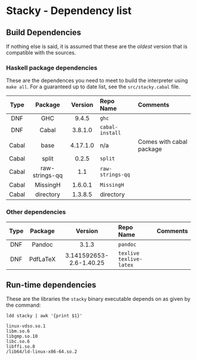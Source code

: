 # Stacky - Dependency list

## Build Dependencies

If nothing else is said, it is assumed that these are the *oldest* version that is compatible with the sources.

### Haskell package dependencies

These are the dependences you need to meet to build the interpreter using `make all`. For a guaranteed up to date list, see the `src/stacky.cabal` file.



| Type  | Package        | Version  | Repo Name        | Comments                 |
|:-----:|:--------------:|:--------:|:-----------------|:-------------------------|
| DNF   | GHC            | 9.4.5    | `ghc`            |                          |
| DNF   | Cabal          | 3.8.1.0  | `cabal-install`  |                          |
| Cabal | base           | 4.17.1.0 | n/a              | Comes with cabal package |
| Cabal | split          | 0.2.5    | `split`          |                          |
| Cabal | raw-strings-qq | 1.1      | `raw-strings-qq` |                          |
| Cabal | MissingH       | 1.6.0.1  | `MissingH`       |                          |
| Cabal | directory      | 1.3.8.5  | directory        |                          |

### Other dependencies

| Type | Package  | Version                 | Repo Name               | Comments |
|:----:|:--------:|:-----------------------:|:------------------------|:---------|
| DNF  | Pandoc   | 3.1.3                   | `pandoc`                |          |
| DNF  | PdfLaTeX | 3.141592653-2.6-1.40.25 | `texlive texlive-latex` |          |

## Run-time dependencies

These are the libraries the `stacky` binary executable depends on as given by the command:

```
ldd stacky | awk '{print $1}'
```

```
linux-vdso.so.1
libm.so.6
libgmp.so.10
libc.so.6
libffi.so.8
/lib64/ld-linux-x86-64.so.2
```
